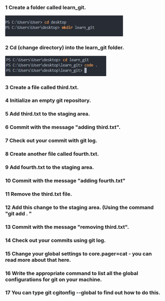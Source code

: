 
### 1 Create a folder called learn_git.
![photo1](https://github.com/tobiazeez6/Learn_git/blob/master/Images/PHOTO%201.PNG?raw=true)

### 2 Cd (change directory) into the learn_git folder.
![photo2](https://github.com/tobiazeez6/Learn_git/blob/master/Images/PHOTO%202.PNG?raw=true)

### 3 Create a file called third.txt.


### 4 Initialize an empty git repository.



### 5 Add third.txt to the staging area.


### 6 Commit with the message "adding third.txt".


### 7 Check out your commit with git log.


### 8 Create another file called fourth.txt.


### 9 Add fourth.txt to the staging area.

### 10 Commit with the message "adding fourth.txt"

### 11 Remove the third.txt file.


### 12 Add this change to the staging area. (Using the command "git add . "


### 13 Commit with the message "removing third.txt".


### 14 Check out your commits using git log.


### 15 Change your global settings to core.pager=cat - you can read more about that here.


### 16 Write the appropriate command to list all the global configurations for git on your machine.

### 17 You can type git cgitonfig --global to find out how to do this.



